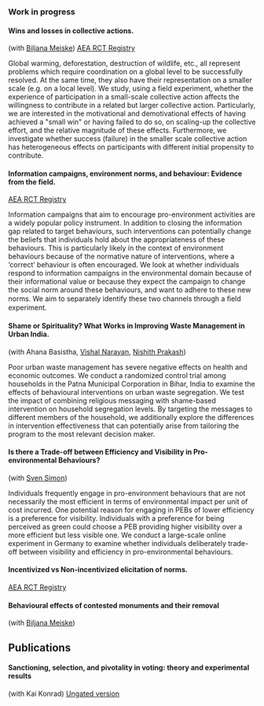 
### Work in progress

#### Wins and losses in collective actions. 
(with [Biljana Meiske](http://biljanameiske.com/)) [AEA RCT Registry](https://www.socialscienceregistry.org/trials/7474) 

Global warming, deforestation, destruction of wildlife, etc., all represent problems which require coordination on a global level to be successfully resolved. At the same time, they also have their representation on a smaller scale (e.g. on a local level). We study, using a field experiment, whether the experience of participation in a small-scale collective action affects the willingness to contribute in a related but larger collective action. Particularly, we are interested in the motivational and demotivational effects of having achieved a "small win" or having failed to do so, on scaling-up the collective effort, and the relative magnitude of these effects. Furthermore, we investigate whether success (failure) in the smaller scale collective action has heterogeneous effects on participants with different initial propensity to contribute.

#### Information campaigns, environment norms, and behaviour: Evidence from the field. 
[AEA RCT Registry](https://www.socialscienceregistry.org/trials/7439) 

Information campaigns that aim to encourage pro-environment activities are a widely popular policy instrument. In addition to closing the information gap related to target behaviours, such interventions can potentially change the beliefs that individuals hold about the appropriateness of these behaviours. This is particularly likely in the context of environment behaviours because of the normative nature of interventions, where a ‘correct’ behaviour is often encouraged. We look at whether individuals respond to information campaigns in the environmental domain because of their informational value or because they expect the campaign to change the social norm around these behaviours, and want to adhere to these new norms. We aim to separately identify these two channels through a ﬁeld experiment.
</details>


#### Shame or Spirituality? What Works in Improving Waste Management in Urban India. 
(with Ahana Basistha, [Vishal Narayan](https://www.business.uconn.edu/person/vishal-narayan/), [Nishith Prakash](https://nishithprakash.com/))

Poor urban waste management has severe negative effects on health and economic outcomes. We conduct a randomized control trial among households in the Patna Municipal Corporation in Bihar, India to examine the effects of behavioural interventions on urban waste segregation. We test the impact of combining religious messaging with shame-based intervention on household segregation levels. By targeting the messages to different members of the household, we additionally explore the differences in intervention effectiveness that can potentially arise from tailoring the program to the most relevant decision maker.

#### Is there a Trade-off between Efficiency and Visibility in Pro-environmental Behaviours?
(with [Sven Simon](https://www.tax.mpg.de/en/public_economics/public_economics_people/sven_arne_simon.html))

Individuals frequently engage in pro-environment behaviours that are not necessarily the most efficient in terms of environmental impact per unit of cost incurred. One potential reason for engaging in PEBs of lower efficiency is a preference for visibility. Individuals with a preference for being perceived as green could choose a PEB providing higher visibility over a more efficient but less visible one. We conduct a large-scale online experiment in Germany to examine whether individuals deliberately trade-off between visibility and efficiency in pro-environmental behaviours.


#### Incentivized vs Non-incentivized elicitation of norms. 
[AEA RCT Registry]() 

#### Behavioural effects of contested monuments and their removal
(with [Biljana Meiske](http://biljanameiske.com/))

## Publications

#### Sanctioning, selection, and pivotality in voting: theory and experimental results
(with Kai Konrad) [Ungated version](https://link.springer.com/article/10.1007/s10602-019-09284-4)


